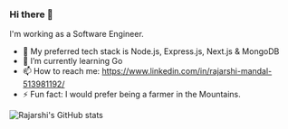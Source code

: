 ### Hi there 👋
I'm working as a Software Engineer.
- 🔭 My preferred tech stack is Node.js, Express.js, Next.js & MongoDB
- 🌱 I’m currently learning Go
- 📫 How to reach me: https://www.linkedin.com/in/rajarshi-mandal-513981192/
- ⚡ Fun fact: I would prefer being a farmer in the Mountains.

![Rajarshi's GitHub stats](https://github-readme-stats.vercel.app/api?username=rajarshix1&count_private=true&theme=tokyonight)
<!--
**rajarshix1/rajarshix1** is a ✨ _special_ ✨ repository because its `README.md` (this file) appears on your GitHub profile.

Here are some ideas to get you started:

- 🔭 I’m currently working on ...
- 🌱 I’m currently learning ...
- 👯 I’m looking to collaborate on ...
- 🤔 I’m looking for help with ...
- 💬 Ask me about ...
- 📫 How to reach me: ...
- 😄 Pronouns: ...
- ⚡ Fun fact: ...
-->
